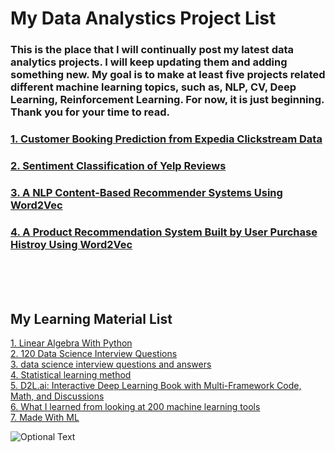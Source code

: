 # My Data Analystics Project List

###  This is the place that I will continually post my latest data analytics projects. I will keep updating them and adding something new. My goal is to make at least five projects related different machine learning topics, such as, NLP, CV, Deep Learning, Reinforcement Learning. For now, it is just beginning. Thank you for your time to read.
###  
###  
###  [1. Customer Booking Prediction from Expedia Clickstream Data](https://github.com/hopenjin/DataProject/blob/master/Hongpeng%20Jin_Project_Customer%20Booking%20Prediction%20from%20Expedia%20Clickstream%20Data.ipynb)
###  [2. Sentiment Classification of Yelp Reviews](https://github.com/hopenjin/DataProject/blob/master/Hongpeng%20Jin_Project_Sentiment%20Classification%20of%20Yelp%20Reviews.ipynb)
###  [3. A NLP Content-Based Recommender Systems Using Word2Vec](https://github.com/hopenjin/DataProject/blob/master/Hongpeng%20Jin_Project_A%20NLP%20Content-Based%20Recommender%20Systems%20%26%20Word2Vec.ipynb)
###  [4. A Product Recommendation System Built by User Purchase Histroy Using Word2Vec](https://github.com/hopenjin/DataProject/blob/master/Hongpeng%20Jin_Project_A%20Product%20Recommendation%20System%20using%20Word2vec.ipynb)



<br><br><br>
## My Learning Material List
[1. Linear Algebra With Python](https://github.com/MacroAnalyst/Linear_Algebra_With_Python)<br>
[2. 120 Data Science Interview Questions](https://github.com/kojino/120-Data-Science-Interview-Questions)<br>
[3. data science interview questions and answers](https://github.com/iamtodor/data-science-interview-questions-and-answers)<br>
[4. Statistical learning method](https://github.com/fengdu78/lihang-code)<br>
[5. D2L.ai: Interactive Deep Learning Book with Multi-Framework Code, Math, and Discussions](https://github.com/d2l-ai/d2l-en)<br>
[6. What I learned from looking at 200 machine learning tools](https://huyenchip.com/2020/06/22/mlops.html)<br>
[7. Made With ML](https://madewithml.com/)


![Optional Text](../master/setYouAsDataScienist.png)
